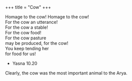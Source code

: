 +++
title = "Cow"
+++

Homage to the cow! Homage to the cow!  
For the cow an utterance!  
For the cow a stable!  
For the cow food!  
For the cow pasture  
may be produced, for the cow!  
You keep tending her  
for food for us!

- Yasna 10.20

Clearly, the cow was the most important animal to the Arya.